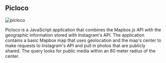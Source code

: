 ## Picloco

![picloco](https://cloud.githubusercontent.com/assets/134753/7792297/f7473156-0264-11e5-98f1-a92f3af80c4d.png)

Picloco is a JavaScript application that combines the Mapbox.js API with the geographic 
information stored with Instagram's API. The application contains a basic Mapbox map that uses 
geolocation and the map's center to make requests to Instagram's API and pull in photos that 
are publicly shared. The query looks for public media within an 80 meter radius of the center.
